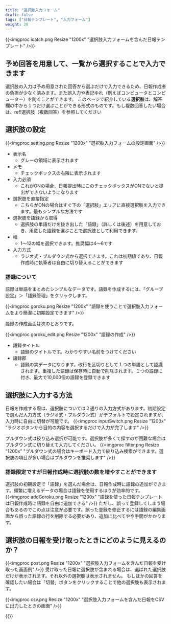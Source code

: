 ```yaml
---
title: "選択肢入力フォーム"
draft: false
tags: ["日報テンプレート", "入力フォーム"]
weight: 20
---
```


{{<imgproc icatch.png Resize "1200x" "選択肢入力フォームを含んだ日報テンプレート" />}}

## 予め回答を用意して、一覧から選択することで入力できます

選択肢の入力は予め用意された回答から選ぶだけで入力できるため、日報作成者の負担が少なく済みます。また誤入力や表記ゆれ（例えばコンピュータとコンピューター）を防ぐことができます。
このページで紹介している**選択肢**は、解答欄の中から１つだけ選ぶことができる形式のものです。もし複数回答したい場合は、ref!選択肢（複数回答）を参照してください

## 選択肢の設定

{{<imgproc setting.png Resize "1200x" "選択肢入力フォームの設定画面" />}}


- 表示名
  - グレーの領域に表示されます
- メモ
  - チェックボックスの右隣に表示されます
- 入力必須
  - これがONの場合、日報提出時にこのチェックボックスがONでないと提出ができないようになります
- 選択肢を直接指定
  - こちらがONの場合はすぐ下の「選択肢」エリアに直接選択肢を入力できます。最もシンプルな方法です
- 選択肢を語録から取得
  - 選択肢の単語だけを抜き出した「語録」（詳しくは後述）を用意しておき、用意した語録を選ぶことで選択肢として利用できます。
- 幅
  - 1〜12の幅を選択できます。推奨幅は4〜6です
- 入力方式
  - ラジオ式・プルダウン式から選択できます。これは初期値であり、日報作成時に執筆者は自由に切り替えることができます

### 語録について

語録は単語をまとめたシンプルなデータです。語録を作成するには、「グループ設定」＞「語録管理」をクリックします。

{{<imgproc goroku.png Resize "1200x" "語録を使うことで選択肢入力フォームをより簡潔に初期設定できます" />}}

語録の作成画面は次のとおりです。

{{<imgproc goroku_edit.png Resize "1200x" "語録の作成" />}}

- 語録タイトル
  - 語録のタイトルです。わかりやすい名前をつけてください
- 語録郡
  - 語録の実データになります。改行を区切りとして１つの単語として認識されます。重複した語録は保存時に自動で削除されます。１つの語録に付き、最大で10,000個の語録を登録できます


## 選択肢に入力する方法

日報を作成する際は、選択肢については２通りの入力方式があります。初期設定で選んだ入力方式（ラジオ式・プルダウン式）がデフォルトで設定されますが、入力時に自由に切替が可能です。
{{<imgproc inputSwitch.png Resize "1200x" "ラジオボタンから目的の内容を選択するだけで入力が完了します" />}}

プルダウン式は絞り込み選択が可能です。選択肢が多くて探すのが困難な場合はプルダウン式に切り替えて入力してください。
{{<imgproc filter.png Resize "1200x" "プルダウン式の場合はキーボード入力で絞り込み検索ができます。選択肢の項目が多い場合はプルダウンを推奨します" />}}


### 語録限定ですが日報作成時に選択肢の数を増やすことができます

選択肢の初期設定で「語録」を選んだ場合は、日報作成時に語録の追加ができます。頻繁に増えるデータの場合は語録を使用するほうが効率的です。
{{<imgproc addGoroku.png Resize "1200x" "語録を使った日報テンプレートは日報作成時に語録を自由に追加できる" />}}
ただし、誤って登録してしまう場合もあるのでこの点は注意が必要です。誤った登録を修正するには語録の編集画面から誤った語録の行を削除する必要があり、追加に比べてやや手間がかかります。

## 選択肢の日報を受け取ったときにどのように見えるのか？

{{<imgproc post.png Resize "1200x" "選択肢入力フォームを含んだ日報を受け取った画面例" />}}
受け取った日報に選択肢が含まれる場合は、選ばれた選択肢だけが表示されます。それ以外の選択肢は表示されません。
もしほかの回答を確認したい場合は「切替」ボタンをクリックすることで他の選択肢も表示されます。


{{<imgproc csv.png Resize "1200x" "選択肢入力フォームを含んだ日報をCSVに出力したときの画面" />}}



{{<attachments style="orange" />}}

